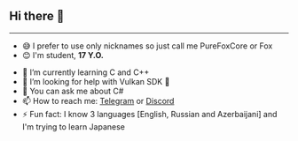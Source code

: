 ## Hi there 👋
----------

- 😅 I prefer to use only nicknames so just call me PureFoxCore or Fox
- 😊 I'm student, **17 Y.O.**
<!-- - 🔭 I’m currently working on my own [Game Engine](https://github.com/PureFoxCore/GaemEngein) and sometimes on my [mod](https://github.com/PureFoxCore/DeadMod) for [VRChat](https://store.steampowered.com/app/438100/VRChat/) -->
- 🌱 I’m currently learning C and C++
- 🤔 I’m looking for help with Vulkan SDK 🧐
- 💬 You can ask me about C#
- 📫 How to reach me: [Telegram](https://t.me/PureFoxCore) or [Discord](https://discord.gg/qsc9uJjYQd)
- ⚡ Fun fact: I know 3 languages [English, Russian and Azerbaijani] and I'm trying to learn Japanese
